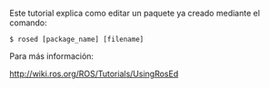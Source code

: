 Este tutorial explica como editar un paquete ya creado mediante el comando:

    $ rosed [package_name] [filename]

Para más información: 

http://wiki.ros.org/ROS/Tutorials/UsingRosEd
